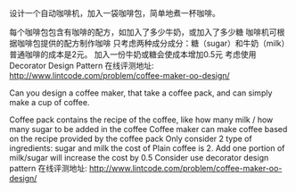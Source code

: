 设计一个自动咖啡机，加入一袋咖啡包，简单地煮一杯咖啡。

每个咖啡包包含有咖啡的配方，如加入了多少牛奶，或加入了多少糖
咖啡机可根据咖啡包提供的配方制作咖啡
只考虑两种成分成分：糖（sugar）和牛奶（milk）
普通咖啡的成本是2元。 加入一份牛奶或糖会使成本增加0.5元
考虑使用Decorator Design Pattern
在线评测地址: http://www.lintcode.com/problem/coffee-maker-oo-design/


Can you design a coffee maker, that take a coffee pack, and can simply make a cup of coffee.

Coffee pack contains the recipe of the coffee, like how many milk / how many sugar to be added in the coffee
Coffee maker can make coffee based on the recipe provided by the coffee pack
Only consider 2 type of ingredients: sugar and milk
the cost of Plain coffee is 2. Add one portion of milk/sugar will increase the cost by 0.5
Consider use decorator design pattern
在线评测地址: http://www.lintcode.com/problem/coffee-maker-oo-design/

